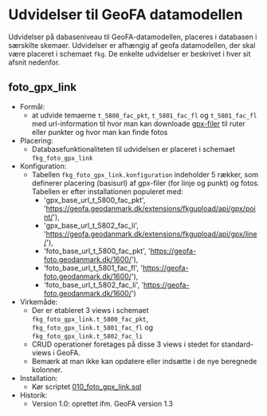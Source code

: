 # Udvidelser til GeoFA datamodellen

Udvidelser på dabaseniveau til GeoFA-datamodellen, placeres i databasen i særskilte skemaer. Udvidelser er afhængig af geofa datamodellen, der skal være placeret i schemaet `fkg`. De enkelte udvidelser er beskrivet i hver sit afsnit nedenfor.

## foto_gpx_link
 - Formål:
   - at udvide temaerne `t_5800_fac_pkt`, `t_5801_fac_fl` og `t_5801_fac_fl` med url-information til hvor man kan downloade [gpx-filer](https://fileinfo.com/extension/gpx) til ruter eller punkter og hvor man kan finde fotos
 - Placering:
   - Databasefunktionaliteten til udvidelsen er placeret i schemaet `fkg_foto_gpx_link`
 - Konfiguration:
   - Tabellen `fkg_foto_gpx_link.konfiguration` indeholder 5 rækker, som definerer placering (basisurl) af gpx-filer (for linje og punkt) og fotos. Tabellen er efter installationen populeret med:
     - 'gpx_base_url_t_5800_fac_pkt',  'https://geofa.geodanmark.dk/extensions/fkgupload/api/gpx/point/'),
     - 'gpx_base_url_t_5802_fac_li',   'https://geofa.geodanmark.dk/extensions/fkgupload/api/gpx/line/'),
     - 'foto_base_url_t_5800_fac_pkt', 'https://geofa-foto.geodanmark.dk/1600/'),
     - 'foto_base_url_t_5801_fac_fl',  'https://geofa-foto.geodanmark.dk/1600/'),
     - 'foto_base_url_t_5802_fac_li',  'https://geofa-foto.geodanmark.dk/1600/')
 - Virkemåde:
   - Der er etableret 3 views i schemaet `fkg_foto_gpx_link.t_5800_fac_pkt`, `fkg_foto_gpx_link.t_5801_fac_fl` og `fkg_foto_gpx_link.t_5802_fac_li`
   - CRUD operationer foretages på disse 3 views i stedet for standard-views i GeoFA.
   - Bemærk at man ikke kan opdatere eller indsætte i de nye beregnede kolonner.
 - Installation:
     - Kør scriptet [010_foto_gpx_link.sql](https://github.com/OpenFKG/fkg-postgresql/blob/master/src/010_foto_gpx_link.sql) 
 - Historik:
   - Version 1.0: oprettet ifm. GeoFA version 1.3
